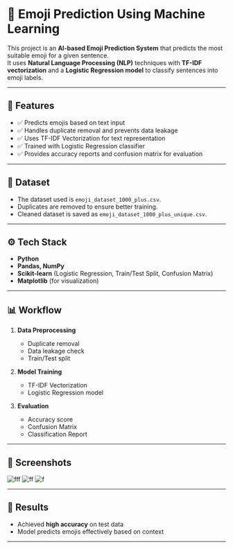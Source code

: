 # 📌 Emoji Prediction Using Machine Learning  

This project is an **AI-based Emoji Prediction System** that predicts the most suitable emoji for a given sentence.  
It uses **Natural Language Processing (NLP)** techniques with **TF-IDF vectorization** and a **Logistic Regression model** to classify sentences into emoji labels.  

---

## 🚀 Features  
- ✅ Predicts emojis based on text input  
- ✅ Handles duplicate removal and prevents data leakage  
- ✅ Uses TF-IDF Vectorization for text representation  
- ✅ Trained with Logistic Regression classifier  
- ✅ Provides accuracy reports and confusion matrix for evaluation  

---

## 📂 Dataset  
- The dataset used is `emoji_dataset_1000_plus.csv`.  
- Duplicates are removed to ensure better training.  
- Cleaned dataset is saved as `emoji_dataset_1000_plus_unique.csv`.  

---

## ⚙️ Tech Stack  
- **Python**  
- **Pandas, NumPy**  
- **Scikit-learn** (Logistic Regression, Train/Test Split, Confusion Matrix)  
- **Matplotlib** (for visualization)  

---

## 📊 Workflow  
1. **Data Preprocessing**  
   - Duplicate removal  
   - Data leakage check  
   - Train/Test split  

2. **Model Training**  
   - TF-IDF Vectorization  
   - Logistic Regression model  

3. **Evaluation**  
   - Accuracy score  
   - Confusion Matrix  
   - Classification Report  

---

## 📸 Screenshots  
![fff](https://github.com/user-attachments/assets/004dfab6-0d96-4b68-89e3-3d12258a15f0)
![ff](https://github.com/user-attachments/assets/cc8690b8-8a85-4846-980f-b7e73031f0a5)
![f](https://github.com/user-attachments/assets/09ef32be-d0ec-43f0-a434-14f35ceeb7ac)
 

---


## 📝 Results  
- Achieved **high accuracy** on test data  
- Model predicts emojis effectively based on context  

---
